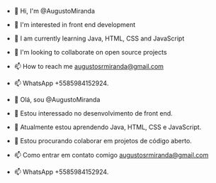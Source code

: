 - 👋 Hi, I'm @AugustoMiranda
- 👀 I'm interested in front end development
- 🌱 I am currently learning Java, HTML, CSS and JavaScript
- 💞️ I'm looking to collaborate on open source projects
- 📫 How to reach me augustosrmiranda@gmail.com
- 📫 WhatsApp +5585984152924.

- 👋 Olá, sou @AugustoMiranda
- 👀 Estou interessado no desenvolvimento de front end.
- 🌱 Atualmente estou aprendendo Java, HTML, CSS e JavaScript.
- 💞️ Estou procurando colaborar em projetos de código aberto.
- 📫 Como entrar em contato comigo augustosrmiranda@gmail.com
- 📫 WhatsApp +5585984152924.

<!---
AugustoMiranda/AugustoMiranda is a ✨ special ✨ repository because its `README.md` (this file) appears on your GitHub profile.
You can click the Preview link to take a look at your changes.
--->

